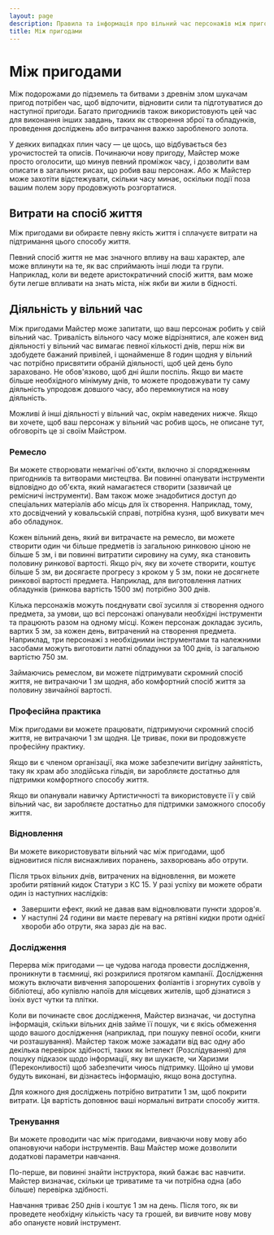 ```yaml
---
layout: page
description: Правила та інформація про вільний час персонажів між пригодами
title: Між пригодами
---
```


# Між пригодами
Між подорожами до підземель та битвами з древнім злом шукачам пригод потрібен час, щоб відпочити, відновити сили та підготуватися до наступної пригоди. Багато пригодників також використовують цей час для виконання інших завдань, таких як створення зброї та обладунків, проведення досліджень або витрачання важко заробленого золота.

У деяких випадках плин часу — це щось, що відбувається без урочистостей та описів. Починаючи нову пригоду, Майстер може просто оголосити, що минув певний проміжок часу, і дозволити вам описати в загальних рисах, що робив ваш персонаж. Або ж Майстер може захотіти відстежувати, скільки часу минає, оскільки події поза вашим полем зору продовжують розгортатися.

## Витрати на спосіб життя
Між пригодами ви обираєте певну якість життя і сплачуєте витрати на підтримання цього способу життя.

Певний спосіб життя не має значного впливу на ваш характер, але може вплинути на те, як вас сприймають інші люди та групи. Наприклад, коли ви ведете аристократичний спосіб життя, вам може бути легше впливати на знать міста, ніж якби ви жили в бідності.

## Діяльність у вільний час
Між пригодами Майстер може запитати, що ваш персонаж робить у свій вільний час. Тривалість вільного часу може відрізнятися, але кожен вид діяльності у вільний час вимагає певної кількості днів, перш ніж ви здобудете бажаний привілей, і щонайменше 8 годин щодня у вільний час потрібно присвятити обраній діяльності, щоб цей день було зараховано. Не обов'язково, щоб дні йшли поспіль. Якщо ви маєте більше необхідного мінімуму днів, то можете продовжувати ту саму діяльність упродовж довшого часу, або перемкнутися на нову діяльність.

Можливі й інші діяльності у вільний час, окрім наведених нижче. Якщо ви хочете, щоб ваш персонаж у вільний час робив щось, не описане тут, обговоріть це зі своїм Майстром.

### Ремесло
Ви можете створювати немагічні об'єкти, включно зі спорядженням пригодників та витворами мистецтва. Ви повинні опанувати інструменти відповідно до об'єкта, який намагаєтеся створити (зазвичай це ремісничі інструменти). Вам також може знадобитися доступ до спеціальних матеріалів або місць для їх створення. Наприклад, тому, хто досвідчений у ковальській справі, потрібна кузня, щоб викувати меч або обладунок.

Кожен вільний день, який ви витрачаєте на ремесло, ви можете створити один чи більше предметів із загальною ринковою ціною не більше 5 зм, і ви повинні витратити сировину на суму, яка становить половину ринкової вартості. Якщо річ, яку ви хочете створити, коштує більше 5 зм, ви досягаєте прогресу з кроком у 5 зм, поки не досягнете ринкової вартості предмета. Наприклад, для виготовлення латних обладунків (ринкова вартість 1500 зм) потрібно 300 днів.

Кілька персонажів можуть поєднувати свої зусилля зі створення одного предмета, за умови, що всі персонажі опанували необхідні інструменти та працюють разом на одному місці. Кожен персонаж докладає зусиль, вартих 5 зм, за кожен день, витрачений на створення предмета. Наприклад, три персонажі з необхідними інструментами та належними засобами можуть виготовити латні обладунки за 100 днів, із загальною вартістю 750 зм.

Займаючись ремеслом, ви можете підтримувати скромний спосіб життя, не витрачаючи 1 зм щодня, або комфортний спосіб життя за половину звичайної вартості.

### Професійна практика
Між пригодами ви можете працювати, підтримуючи скромний спосіб життя, не витрачаючи 1 зм щодня. Це триває, поки ви продовжуєте професійну практику.

Якщо ви є членом організації, яка може забезпечити вигідну зайнятість, таку як храм або злодійська гільдія, ви заробляєте достатньо для підтримки комфортного способу життя.

Якщо ви опанували навичку Артистичності та використовуєте її у свій вільний час, ви заробляєте достатньо для підтримки заможного способу життя.

### Відновлення
Ви можете використовувати вільний час між пригодами, щоб відновитися після виснажливих поранень, захворювань або отрути.

Після трьох вільних днів, витрачених на відновлення, ви можете зробити рятівний кидок Статури з КС 15. У разі успіху ви можете обрати один із наступних наслідків:

* Завершити ефект, який не давав вам відновлювати пункти здоров'я.
* У наступні 24 години ви маєте перевагу на рятівні кидки проти однієї хвороби або отрути, яка зараз діє на вас.

### Дослідження
Перерва між пригодами — це чудова нагода провести дослідження, проникнути в таємниці, які розкрилися протягом кампанії. Дослідження можуть включати вивчення запорошених фоліантів і згорнутих сувоїв у бібліотеці, або купівлю напоїв для місцевих жителів, щоб дізнатися з їхніх вуст чутки та плітки.

Коли ви починаєте своє дослідження, Майстер визначає, чи доступна інформація, скільки вільних днів займе її пошук, чи є якісь обмеження щодо вашого дослідження (наприклад, при пошуку певної особи, книги чи розташування). Майстер також може зажадати від вас одну або декілька перевірок здібності, таких як Інтелект (Розслідування) для пошуку підказок щодо інформації, яку ви шукаєте, чи Харизми (Переконливості) щоб забезпечити чиюсь підтримку. Щойно ці умови будуть виконані, ви дізнаєтесь інформацію, якщо вона доступна.

Для кожного дня досліджень потрібно витратити 1 зм, щоб покрити витрати. Ця вартість доповнює ваші нормальні витрати способу життя.

### Тренування
Ви можете проводити час між пригодами, вивчаючи нову мову або опановуючи набори інструментів. Ваш Майстер може дозволити додаткові параметри навчання.

По-перше, ви повинні знайти інструктора, який бажає вас навчити. Майстер визначає, скільки це триватиме та чи потрібна одна (або більше) перевірка здібності.

Навчання триває 250 днів і коштує 1 зм на день. Після того, як ви проведете необхідну кількість часу та грошей, ви вивчите нову мову або опануєте новий інструмент.
